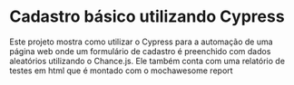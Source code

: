 <h1> Cadastro básico utilizando Cypress</h1>

<p> Este projeto mostra como utilizar o Cypress para a automação de uma página web onde um formulário de cadastro é preenchido com dados aleatórios utilizando o Chance.js. Ele também conta com uma relatório de testes em html que é montado com o mochawesome report  </p>